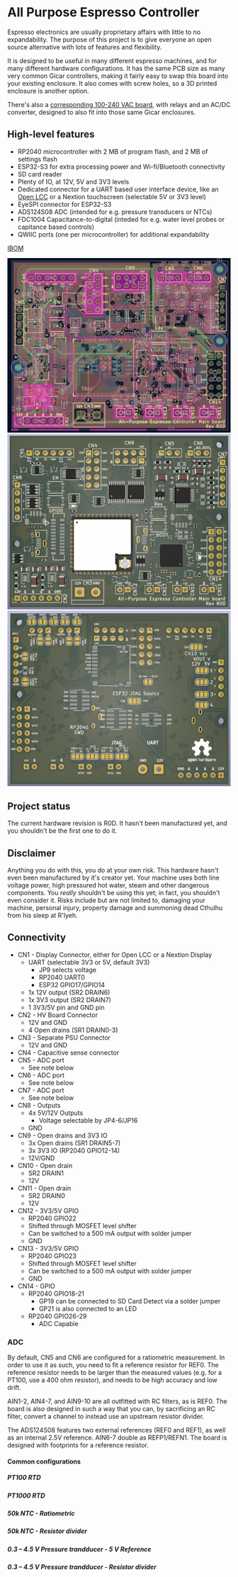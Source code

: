 # All Purpose Espresso Controller

Espresso electronics are usually proprietary affairs with little to no expandability. The purpose of this project is to give everyone an open source alternative with lots of features and flexibility. 

It is designed to be useful in many different espresso machines, and for many different hardware configurations. It has the same PCB size as many very common Gicar controllers, making it fairly easy to swap this board into your existing enclosure. It also comes with screw holes, so a 3D printed enclosure is another option.

There's also a [corresponding 100-240 VAC board](https://github.com/open-lcc/all-purpose-espresso-controller-hv-board), with relays and an AC/DC converter, designed to also fit into those same Gicar enclosures.

## High-level features

* RP2040 microcontroller with 2 MB of program flash, and 2 MB of settings flash
* ESP32-S3 for extra processing power and Wi-fi/Bluetooth connectivity
* SD card reader
* Plenty of IO, at 12V, 5V and 3V3 levels
* Dedicated connector for a UART based user interface device, like an [Open LCC](https://github.com/open-lcc/open-lcc-board) or a Nextion touchscreen (selectable 5V or 3V3 level)
* EyeSPI connector for ESP32-S3
* ADS124S08 ADC (intended for e.g. pressure transducers or NTCs)
* FDC1004 Capacitance-to-digital (inteded for e.g. water level probes or capitance based controls)
* QWIIC ports (one per microcontroller) for additional expandability

[IBOM](https://raw.githack.com/open-lcc/all-purpose-espresso-controller/r0d/manufacturing-data/r0d/ibom.html)

![PCB](.github/pcb.png?raw=true "PCB")
![3D render](.github/3d-render.png?raw=true "PCB 3D render")
![3D render back](.github/3d-render-back.png?raw=true "PCB 3D render of back side")


## Project status

The current hardware revision is R0D. It hasn't been manufactured yet, and you shouldn't be the first one to do it.

## Disclaimer

Anything you do with this, you do at your own risk. This hardware hasn't even been manufactured by it's creator yet. Your machine uses both line voltage power, high pressured hot water, steam and other dangerous components. You *really* shouldn't be using this yet; in fact, you shouldn't even consider it. Risks include but are not limited to, damaging your machine, personal injury, property damage and summoning dead Cthulhu from his sleep at R'lyeh.

## Connectivity
* CN1 - Display Connector, either for Open LCC or a Nextion Display
  * UART (selectable 3V3 or 5V, default 3V3)
    * JP9 selects voltage
    * RP2040 UART0
    * ESP32 GPIO17/GPIO14
  * 1x 12V output (SR2 DRAIN6)
  * 1x 3V3 output (SR2 DRAIN7)
  * 1 3V3/5V pin and GND pin
* CN2 - HV Board Connector
  * 12V and GND
  * 4 Open drains (SR1 DRAIN0-3)
* CN3 - Separate PSU Connector
  * 12V and GND
* CN4 - Capacitive sense connector
* CN5 - ADC port
  * See note below
* CN6 - ADC port
  * See note below
* CN7 - ADC port
  * See note below
* CN8 - Outputs
  * 4x 5V/12V Outputs
    * Voltage selectable by JP4-6/JP16
  * GND
* CN9 - Open drains and 3V3 IO
  * 3x Open drains (SR1 DRAIN5-7)
  * 3x 3V3 IO (RP2040 GPIO12-14)
  * 12V/GND
* CN10 - Open drain
  * SR2 DRAIN1
  * 12V
* CN11 - Open drain
  * SR2 DRAIN0
  * 12V
* CN12 - 3V3/5V GPIO
  * RP2040 GPIO22
  * Shifted through MOSFET level shifter
  * Can be switched to a 500 mA output with solder jumper
  * GND
* CN13 - 3V3/5V GPIO
  * RP2040 GPIO23
  * Shifted through MOSFET level shifter
  * Can be switched to a 500 mA output with solder jumper
  * GND
* CN14 - GPIO
  * RP2040 GPIO18-21
    * GP19 can be connected to SD Card Detect via a solder jumper
    * GP21 is also connected to an LED
  * RP2040 GPIO26-29
    * ADC Capable

### ADC
By default, CN5 and CN6 are configured for a ratiometric measurement. In order to use it as such, you need to fit a reference resistor for REF0. The reference resistor needs to be larger than the measured values (e.g. for a PT100, use a 400 ohm resistor), and needs to be high accuracy and low drift. 

AIN1-2, AIN4-7, and AIN9-10 are all outfitted with RC filters, as is REF0. The board is also designed in such a way that you can, by sacrificing an RC filter, convert a channel to instead use an upstream resistor divider. 

The ADS124S08 features two external references (REF0 and REF1), as well as an internal 2.5V reference. AIN6-7 double as REFP1/REFN1. The board is designed with footprints for a reference resistor.

#### Common configurations

##### PT100 RTD

##### PT1000 RTD

##### 50k NTC - Ratiometric

##### 50k NTC - Resistor divider

##### 0.3 – 4.5 V Pressure trandducer - 5 V Reference

##### 0.3 – 4.5 V Pressure trandducer - Resistor divider